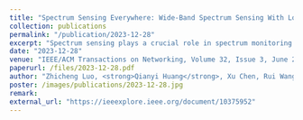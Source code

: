 ```yaml
---
title: "Spectrum Sensing Everywhere: Wide-Band Spectrum Sensing With Low-Cost UWB Nodes"
collection: publications
permalink: "/publication/2023-12-28"
excerpt: "Spectrum sensing plays a crucial role in spectrum monitoring and management. However, due to the expensive cost of high-speed ADCs, wideband spectrum sensing is a long-standing challenge. In this paper, we present how to transform Ultra-wideband (UWB) devices into a spectrum sensor which can provide wideband spectrum monitoring at a low cost. Compared with the expensive high-speed ADCs which cost at least hundreds of dollars, a UWB device is only several dollars. As the low-cost UWB technology is not originally designed for spectrum sensing, we address the inherent limitations of low-cost devices such as limited memory, low SPI speed and low accuracy, and show how to obtain spectrum occupancy information from the noisy and spurious UWB channel impulse response. In this paper, we present, which not only can give accurate channel occupancy information, but also can precisely estimate the …"
date: "2023-12-28"
venue: "IEEE/ACM Transactions on Networking, Volume 32, Issue 3, June 2024"
paperurl: /files/2023-12-28.pdf
author: "Zhicheng Luo, <strong>Qianyi Huang</strong>, Xu Chen, Rui Wang, Fan Wu, Guihai Chen, Qian Zhang"
poster: /images/publications/2023-12-28.jpg
remark:
external_url: "https://ieeexplore.ieee.org/document/10375952"
---
```

